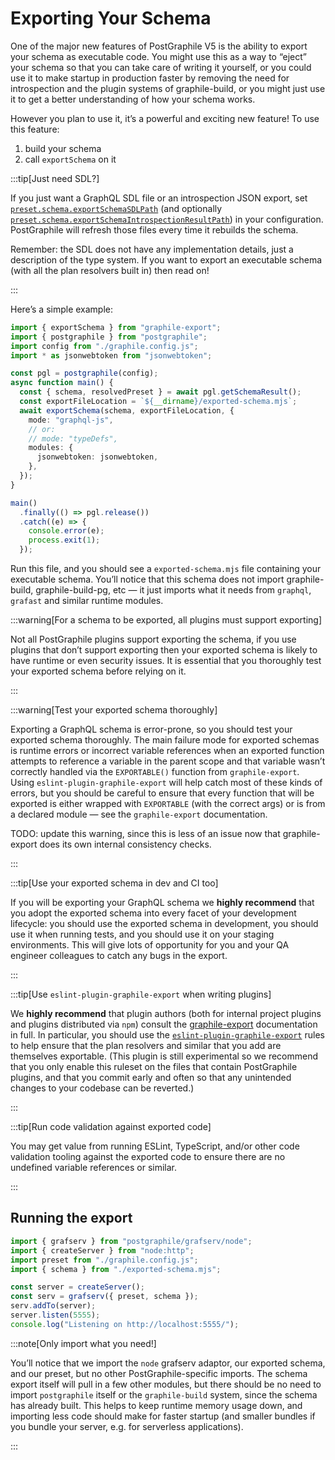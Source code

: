 # Exporting Your Schema

One of the major new features of PostGraphile V5 is the ability to export your
schema as executable code. You might use this as a way to “eject” your schema so
that you can take care of writing it yourself, or you could use it to make
startup in production faster by removing the need for introspection and the
plugin systems of graphile-build, or you might just use it to get a better
understanding of how your schema works.

However you plan to use it, it’s a powerful and exciting new feature! To use
this feature:

1. build your schema
2. call `exportSchema` on it

:::tip[Just need SDL?]

If you just want a GraphQL SDL file or an introspection JSON export, set
[`preset.schema.exportSchemaSDLPath`](./config.mdx#schema-options) (and
optionally
[`preset.schema.exportSchemaIntrospectionResultPath`](./config.mdx#schema-options))
in your configuration. PostGraphile will refresh those files every time it
rebuilds the schema.

Remember: the SDL does not have any implementation details, just a description
of the type system. If you want to export an executable schema (with all the
plan resolvers built in) then read on!

:::

Here’s a simple example:

```ts
import { exportSchema } from "graphile-export";
import { postgraphile } from "postgraphile";
import config from "./graphile.config.js";
import * as jsonwebtoken from "jsonwebtoken";

const pgl = postgraphile(config);
async function main() {
  const { schema, resolvedPreset } = await pgl.getSchemaResult();
  const exportFileLocation = `${__dirname}/exported-schema.mjs`;
  await exportSchema(schema, exportFileLocation, {
    mode: "graphql-js",
    // or:
    // mode: "typeDefs",
    modules: {
      jsonwebtoken: jsonwebtoken,
    },
  });
}

main()
  .finally(() => pgl.release())
  .catch((e) => {
    console.error(e);
    process.exit(1);
  });
```

Run this file, and you should see a `exported-schema.mjs` file containing your
executable schema. You’ll notice that this schema does not import
graphile-build, graphile-build-pg, etc — it just imports what it needs from
`graphql`, `grafast` and similar runtime modules.

:::warning[For a schema to be exported, all plugins must support exporting]

Not all PostGraphile plugins support exporting the schema, if you use plugins
that don’t support exporting then your exported schema is likely to have
runtime or even security issues. It is essential that you thoroughly test
your exported schema before relying on it.

:::

:::warning[Test your exported schema thoroughly]

Exporting a GraphQL schema is error-prone, so you should test your exported
schema thoroughly. The main failure mode for exported schemas is runtime errors
or incorrect variable references when an exported function attempts to
reference a variable in the parent scope and that variable wasn’t correctly
handled via the `EXPORTABLE()` function from `graphile-export`. Using
`eslint-plugin-graphile-export` will help catch most of these kinds of errors,
but you should be careful to ensure that every function that will be exported
is either wrapped with `EXPORTABLE` (with the correct args) or is from a
declared module — see the `graphile-export` documentation.

TODO: update this warning, since this is less of an issue now that
graphile-export does its own internal consistency checks.

:::

:::tip[Use your exported schema in dev and CI too]

If you will be exporting your GraphQL schema we **highly recommend** that you
adopt the exported schema into every facet of your development lifecycle: you
should use the exported schema in development, you should use it when running
tests, and you should use it on your staging environments. This will give lots
of opportunity for you and your QA engineer colleagues to catch any bugs in the
export.

:::

:::tip[Use `eslint-plugin-graphile-export` when writing plugins]

We **highly recommend** that plugin authors (both for internal project plugins
and plugins distributed via `npm`) consult the
[graphile-export](https://star.graphile.org/graphile-export/) documentation in
full. In particular, you should use the
[`eslint-plugin-graphile-export`](http://www.npmjs.com/package/eslint-plugin-graphile-export)
rules to help ensure that the plan resolvers and similar that you add are
themselves exportable. (This plugin is still experimental so we recommend that
you only enable this ruleset on the files that contain PostGraphile plugins,
and that you commit early and often so that any unintended changes to your
codebase can be reverted.)

:::

:::tip[Run code validation against exported code]

You may get value from running ESLint, TypeScript, and/or other code validation
tooling against the exported code to ensure there are no undefined variable
references or similar.

:::

## Running the export

```ts title="run-exported.mjs"
import { grafserv } from "postgraphile/grafserv/node";
import { createServer } from "node:http";
import preset from "./graphile.config.js";
import { schema } from "./exported-schema.mjs";

const server = createServer();
const serv = grafserv({ preset, schema });
serv.addTo(server);
server.listen(5555);
console.log("Listening on http://localhost:5555/");
```

:::note[Only import what you need!]

You’ll notice that we import the `node` grafserv adaptor, our exported schema,
and our preset, but no other PostGraphile-specific imports. The schema export
itself will pull in a few other modules, but there should be no need to import
`postgraphile` itself or the `graphile-build` system, since the schema has
already built. This helps to keep runtime memory usage down, and importing
less code should make for faster startup (and smaller bundles if you bundle
your server, e.g. for serverless applications).

:::
